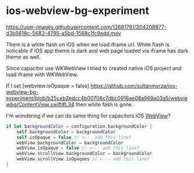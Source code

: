 # ios-webview-bg-experiment


https://user-images.githubusercontent.com/12681781/204208877-d3b5618c-5683-4795-a5bd-1568c1fc9add.mov


There is a white flash on iOS when we load iframe url. White flash is noticable if iOS app theme is dark and web page loaded via iframe has dark theme as well.

Since capacitor use WKWebView I tried to created native iOS project and load iframe with WKWebView.

If I set [webview.isOpaque = false] 
https://github.com/sultanmyrza/ios-webview-bg-experiment/blob/b25ceb2edcc4b00708c7dbc0916ae08a969a03a5/webviewbg/ContentView.swift#L34 
then white fash is gone.

I'm wondering if we can do same thing for capacitors iOS [WebView](https://github.com/ionic-team/capacitor/blob/9f1d863c1222096334a0dd05f39ce7f984a2763a/ios/Capacitor/Capacitor/CAPWebView.swift#L168)?
```swift
if let backgroundColor = configuration.backgroundColor {
    self.backgroundColor = backgroundColor
    self.isOpaque = false // <--- add this line?
    webView.backgroundColor = backgroundColor
    webView.isOpaque = false // <--- add this line? 
    webView.scrollView.backgroundColor = backgroundColor
    webView.scrollView.isOpaques // <--- add this line?
} 
```
